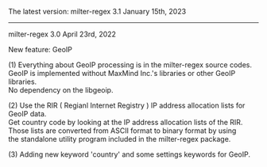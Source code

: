 The latest version:
milter-regex 3.1   January 15th, 2023

- - -

milter-regex 3.0   April 23rd, 2022  

New feature: GeoIP  

(1) Everything about GeoIP processing is in the milter-regex source codes.  
GeoIP is implemented without MaxMind Inc.'s libraries or other GeoIP libraries.  
No dependency on the libgeoip.  

(2) Use the RIR ( Regianl Internet Registry ) IP address allocation lists for GeoIP data.  
Get country code by looking at the IP address allocation lists of the RIR.  
Those lists are converted from ASCII format to binary format by using  
the standalone utility program included in the milter-regex package.  

(3) Adding new keyword 'country' and some settings keywords for GeoIP.
